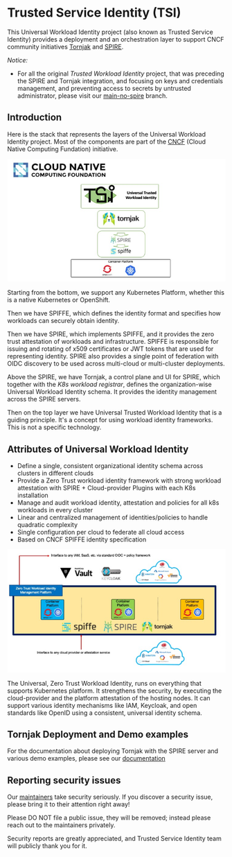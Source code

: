 # Trusted Service Identity (TSI)

This Universal Workload Identity project
(also known as Trusted Service Identity)
provides a deployment and an orchestration layer to support
CNCF community initiatives
[Tornjak](https://github.com/spiffe/tornjak)
and [SPIRE](https://github.com/spiffe/spire).

*Notice:*
* For all the original *Trusted Workload Identity* project,
that was preceding the SPIRE and Tornjak integration,
and focusing on keys and credentials management, and preventing
access to secrets by untrusted administrator,
please visit our [main-no-spire](../../tree/main-no-spire/) branch.

## Introduction
Here is the stack that represents the layers of
the Universal Workload Identity project.
Most of the components are part of the [CNCF](https://www.cncf.io/)
(Cloud Native Computing Fundation) initiative.

![technology-stack](docs/imgs/CNCF.stack.jpg)

Starting from the bottom, we support any Kubernetes Platform, whether this is
a native Kubernetes or OpenShift.

Then we have SPIFFE, which defines the identity format and specifies how
workloads can securely obtain identity.

Then we have SPIRE, which implements SPIFFE,
and it provides the zero trust attestation of workloads and infrastructure.
SPIFFE is responsible for issuing and rotating of x509 certificates or
JWT tokens that are used for representing identity.
SPIRE also provides a single point of federation with OIDC discovery
to be used across multi-cloud or multi-cluster deployments.

Above the SPIRE, we have Tornjak, a control plane and UI for SPIRE,
which together with the *K8s workload registrar*, defines the organization-wise
Universal Workload Identity schema.
It provides the identity management across the SPIRE servers.

Then on the top layer we have Universal Trusted Workload Identity that is a
guiding principle. It's a concept for using workload identity frameworks.
This is not a specific technology.

## Attributes of Universal Workload Identity
* Define a single, consistent organizational identity schema across clusters in different clouds
* Provide a Zero Trust workload identity framework with strong workload attestation with SPIRE + Cloud-provider Plugins with each K8s installation
* Manage and audit workload identity, attestation and policies for all k8s workloads in every cluster
* Linear and centralized management of identities/policies to handle quadratic complexity
* Single configuration per cloud to federate all cloud access
* Based on CNCF SPIFFE identity specification

![multi-cloud](docs/imgs/Multi-cloud.jpg)

The Universal, Zero Trust Workload Identity, runs on everything that
supports Kubernetes platform.
It strengthens the security, by executing the cloud-provider and the platform attestation of the hosting nodes.
It can support various identity mechanisms like IAM, Keycloak, and
open standards like OpenID using a consistent, universal identity schema.

## Tornjak Deployment and Demo examples
For the documentation about deploying Tornjak
with the SPIRE server
and various demo examples, please see our [documentation](./docs/README.md)

## Reporting security issues

Our [maintainers](./MAINTAINERS.md) take security seriously. If you discover a security
issue, please bring it to their attention right away!

Please DO NOT file a public issue, they will be removed; instead please reach out
to the maintainers privately.

Security reports are greatly appreciated, and Trusted Service Identity team will
publicly thank you for it.
